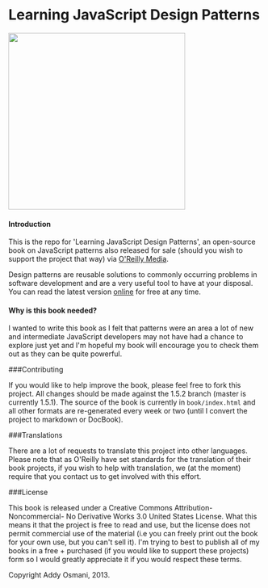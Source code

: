 # Learning JavaScript Design Patterns

<img src="https://raw.github.com/addyosmani/essential-js-design-patterns/1.5.2/cover/cover.jpg" width="350px"/>

#### Introduction

This is the repo for 'Learning JavaScript Design Patterns', an open-source book on JavaScript patterns also released for sale (should you wish to support the project that way) via [O'Reilly Media](http://shop.oreilly.com/product/0636920025832.do).

Design patterns are reusable solutions to commonly occurring problems in software development and are a very useful tool to have at your disposal. You can read the latest version [online](http://addyosmani.com/resources/essentialjsdesignpatterns/book/) for free at any time. 

#### Why is this book needed?

I wanted to write this book as I felt that patterns were an area a lot of new and intermediate JavaScript developers may not have had a chance to explore just yet and I'm hopeful my book will encourage you to check them out as they can be quite powerful.

###Contributing

If you would like to help improve the book, please feel free to fork this project. All changes should be made against the 1.5.2 branch (master is currently 1.5.1). The source of the book is currently in `book/index.html` and all other formats are re-generated every week or two (until I convert the project to markdown or DocBook).

###Translations

There are a lot of requests to translate this project into other languages. Please note that as O'Reilly have set standards for the translation of their book projects, if you wish to help with translation, we (at the moment) require that you contact us to get involved with this effort.

###License

This book is released under a Creative Commons Attribution-Noncommercial- No Derivative Works 3.0 United States License. What this means it that the project is free to read and use, but the license does not permit commercial use of the material (i.e you can freely print out the book for your own use, but you can't sell it). I'm trying to best to publish all of my books in a free + purchased (if you would like to support these projects) form so I would greatly appreciate it if you would respect these terms.

Copyright Addy Osmani, 2013.
